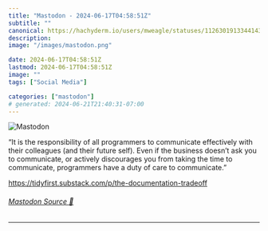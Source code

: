 ```yaml
---
title: "Mastodon - 2024-06-17T04:58:51Z"
subtitle: ""
canonical: https://hachyderm.io/users/mweagle/statuses/112630191334414343
description:
image: "/images/mastodon.png"

date: 2024-06-17T04:58:51Z
lastmod: 2024-06-17T04:58:51Z
image: ""
tags: ["Social Media"]

categories: ["mastodon"]
# generated: 2024-06-21T21:40:31-07:00
---
```

![Mastodon](/images/mastodon.png)

<p>“It is the responsibility of all programmers to communicate effectively with their colleagues (and their future self). Even if the business doesn’t ask you to communicate, or actively discourages you from taking the time to communicate, programmers have a duty of care to communicate.”</p><p><a href="https://tidyfirst.substack.com/p/the-documentation-tradeoff" target="_blank" rel="nofollow noopener noreferrer" translate="no"><span class="invisible">https://</span><span class="ellipsis">tidyfirst.substack.com/p/the-d</span><span class="invisible">ocumentation-tradeoff</span></a></p>


###### [Mastodon Source 🐘](https://hachyderm.io/@mweagle/112630191334414343)

___
